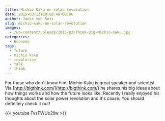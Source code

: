 ```yaml
---
title: Michio Kaku on solar revolution
date: 2015-03-13T10:08:48+00:00
author: Janik von Rotz
slug: michio-kaku-on-solar-revolution
images:
  - /wp-content/uploads/2015/03/Think-Big-Michio-Kaku.jpg
categories:
  - Economy
tags:
  - future
  - michio kaku
  - revolution
  - talk
  - think
---
```

For those who don't know him, Michio Kaku is great speaker and scientist. Via [http://bigthink.com/](http://bigthink.com/) he shares his big ideas about how things works and how the future looks like. Recently I really enjoyed his thoughts about the solar power revolution and it's cause. You should definitely check it out!

{{< youtube FvsFWUo2iIw >}}